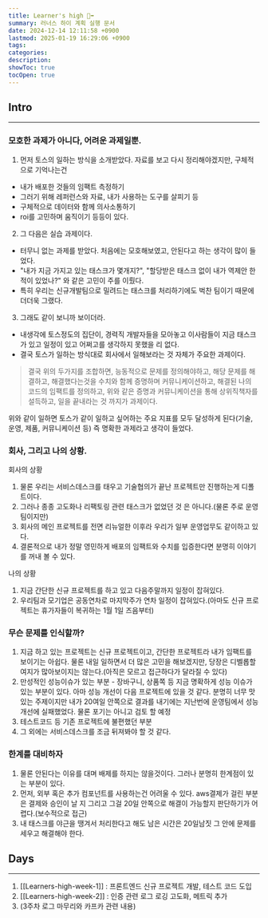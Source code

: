 ```yaml
---
title: Learner's high 🏃‍➡️
summary: 러너스 하이 계획 실행 문서 
date: 2024-12-14 12:11:58 +0900
lastmod: 2025-01-19 16:29:06 +0900
tags: 
categories: 
description: 
showToc: true
tocOpen: true
---
```


## Intro
---

### 모호한 과제가 아니다, 어려운 과제일뿐.

1. 먼저 토스의 일하는 방식을 소개받았다. 자료를 보고 다시 정리해야겠지만, 구체적으로 기억나는건 
  - 내가 배포한 것들의 임팩트 측정하기
  - 그러기 위해 레퍼런스와 자료, 내가 사용하는 도구를 살피기 등
  - 구체적으로 데이터와 함께 의사소통하기
  - roi를 고민하며 움직이기 등등이 있다.
2. 그 다음은 실습 과제이다.
  - 터무니 없는 과제를 받았다. 처음에는 모호해보였고, 안된다고 하는 생각이 많이 들었다.
  - "내가 지금 가지고 있는 태스크가 몇개지?", "할당받은 태스크 없이 내가 역제안 한 적이 있었나?" 와 같은 고민이 주를 이뤘다.
  - 특히 우리는 신규개발팀으로 밀려드는 태스크를 처리하기에도 벅찬 팀이기 때문에 더더욱 그랬다.
3. 그래도 같이 보니까 보이더라.
  - 내생각에 토스정도의 집단이, 경력직 개발자들을 모아놓고 이사람들이 지금 태스크가 있고 일정이 있고 어쩌고를 생각하지 못했을 리 없다.
  - 결국 토스가 일하는 방식대로 회사에서 일해보라는 것 자체가 주요한 과제이다.

> 결국 위의 두가지를 조합하면, 능동적으로 문제를 정의해야하고, 해당 문제를 해결하고, 해결했다는것을 수치와 함께 증명하며 커뮤니케이션하고,
> 해결된 나의 코드의 임팩트를 정의하고, 위와 같은 증명과 커뮤니케이션을 통해 상위직책자를 설득하고, 일을 끝내라는 것 까지가 과제이다.

위와 같이 일하면 토스가 같이 일하고 싶어하는 주요 지표를 모두 달성하게 된다(기술, 운영, 제품, 커뮤니케이션 등)
즉 명확한 과제라고 생각이 들었다.

### 회사, 그리고 나의 상황.

회사의 상황
1. 물론 우리는 서비스데스크를 태우고 기술협의가 끝난 프로젝트만 진행하는게 디폴트이다.
2. 그러나 종종 고도화나 리팩토링 관련 태스크가 없었던 것 은 아니다.(물론 주로 운영팀이지만)
3. 회사의 메인 프로젝트를 전면 리뉴얼한 이후라 우리가 일부 운영업무도 같이하고 있다.
4. 결론적으로 내가 정말 영민하게 배포의 임팩트와 수치를 입증한다면 분명히 이야기를 꺼내 볼 수 있다.

나의 상황
1. 지금 간단한 신규 프로젝트를 하고 있고 다음주말까지 일정이 잡혀있다.
2. 우리팀과 모기업은 공동연차로 마지막주가 연차 일정이 잡혀있다.(아마도 신규 프로젝트는 휴가자들이 복귀하는 1월 1일 즈음부터)


### 무슨 문제를 인식할까?

1. 지금 하고 있는 프로젝트는 신규 프로젝트이고, 간단한 프로젝트라 내가 임팩트를 보이기는 아쉽다. 물론 내일 일하면서 더 많은 고민을 해보겠지만, 당장은 디벨롭할 여지가 많아보이지는 않는다.(아직은 모르고 접근하다가 달라질 수 있다)
2. 만성적인 성능이슈가 있는 부분 - 장바구니, 상품쪽 등 지금 명확하게 성능 이슈가 있는 부분이 있다. 아마 성능 개선이 다음 프로젝트에 있을 것 같다. 분명히 너무 맛있는 주제이지만 내가 20여일 안쪽으로 결과를 내기에는 지난번에 운영팀에서 성능개선에 실패했었다. 물론 포기는 아니고 검토 할 예정
3. 테스트코드 등 기존 프로젝트에 불편했던 부분
4. 그 외에는 서비스데스크를 조금 뒤져봐야 할 것 같다.

### 한계를 대비하자

1. 물론 안된다는 이유를 대며 배제를 하지는 않을것이다. 그러나 분명히 한계점이 있는 부분이 있다.
2. 먼저, 외부 혹은 추가 컴포넌트를 사용하는건 어려울 수 있다. aws결제가 걸린 부분은 결제와 승인이 날 지 그리고 그걸 20일 안쪽으로 해결이 가능할지 판단하기가 어렵다.(보수적으로 접근)
3. 내 태스크를 야근을 땡겨서 처리한다고 해도 남은 시간은 20일남짓 그 안에 문제를 세우고 해결해야 한다.


## Days
---
1. [[Learners-high-week-1]] : 프론트엔드 신규 프로젝트 개발, 테스트 코드 도입
2. [[Learners-high-week-2]] : 인증 관련 로그 로깅 고도화, 메트릭 추가
3. (3주차 로그 마무리와 카프카 관련 내용)

